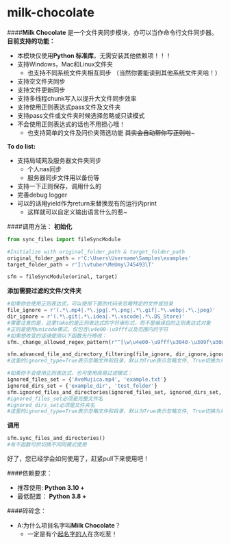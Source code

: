 # milk-chocolate
####**Milk Chocolate** 是一个文件夹同步模块，亦可以当作命令行文件同步器。
**目前支持的功能：**
- 本模块仅使用**Python 标准库**，无需安装其他依赖项！！！
- 支持Windows，Mac和Linux文件夹
	- 也支持不同系统文件夹相互同步
	（当然你要能读到其他系统文件夹哈！）
- 支持空文件夹同步
- 支持文件更新同步
- 支持多线程chunk写入以提升大文件同步效率
- 支持使用正则表达式pass文件及文件夹
- 支持pass文件或文件夹时候选择忽略或只读模式
- 不会使用正则表达式的话也不用担心哦！
	- 也支持简单的文件及问价夹筛选功能
	~~其实会自动帮你写正则啦~~~

**To do list:**
- 支持局域网及服务器文件夹同步
	- 个人nas同步
	- 服务器同步文件用以备份等
- 支持一下正则保存，调用什么的
- 完善debug logger
- 可以的话用yield作为return来替换现有的运行内print
	-  这样就可以自定义输出语言什么的惹~

####调用方法：
**初始化**
``` python
from sync_files import fileSyncModule

#Initialize with original_folder_path & target_folder_path
original_folder_path = r'C:\Users\Username\Samples\examples' 
target_folder_path = r'I:\vtuber\MeUmy\745493\T'

sfm = fileSyncModule(orinal, target)
```
**添加需要过滤的文件/文件夹**
```python
#如果你会使用正则表达式，可以使用下面的代码来忽略特定的文件或目录
file_ignore = r'(.*\.mp4|.*\.jpg|.*\.png|.*\.gif|.*\.webp|.*\.jpeg)'
dir_ignore = r'(.*\.git|.*\.idea|.*\.vscode|.*\.DS_Store)'
#需要注意的是，这里take的是正则表达式的字符串形式，而不是编译后的正则表达式对象
#正则是使用unicode模式，仅包含\u4e00-\u9fff以及范围内的字符
#如果想改变的话请使用以下函数先行修改：
sfm._change_allowed_regex_pattern(r"^[\w\u4e00-\u9fff\u3040-\u309f\u30a0-\u30ff\u31f0-\u31ff\u3000-\u303f\uff66-\uff9f]+$") #支持日文

sfm.advanced_file_and_directory_filtering(file_ignore, dir_ignore,ignored_type=True)
#这里的ignored_type=True表示忽略文件和目录，默认为True表示忽略文件, True切换为只读写对应文件&文件夹模式

#如果你不会使用正则表达式，也可使用简易过滤模式：
ignored_files_set = {'AveMujica.mp4', 'example.txt'}
ignored_dirs_set = {'example_dir', 'test_folder'}
sfm.ignored_files_and_directories(ignored_files_set, ignored_dirs_set, ignored_type=True)
#ignored_files_set必须是完整文件名
#ignored_dirs_set必须是文件夹名
#这里的ignored_type=True表示忽略文件和目录，默认为True表示忽略文件, True切换为只读写对应文件&文件夹模式
```
**调用**
```python
sfm.sync_files_and_directories()
#有不函数可供切换不同同模式使用
```
好了，您已经学会如何使用了，赶紧pull下来使用吧！

####依赖要求：
- 推荐使用:
**Python 3.10 +**
- 最低配置：
**Python 3.8 +**

####碎碎念：
- A:为什么项目名字叫**Milk Chocolate**？
	- 一定是有个[起名字的人](https://github.com/LaoshuBaby)在贪吃惹！
